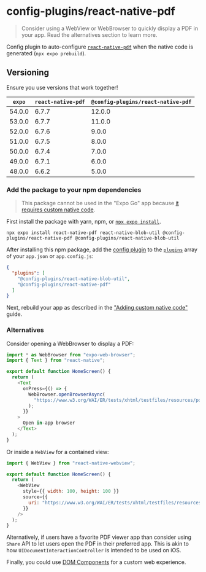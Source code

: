 # config-plugins/react-native-pdf

> Consider using a WebView or WebBrowser to quickly display a PDF in your app. Read the alternatives section to learn more.

Config plugin to auto-configure [`react-native-pdf`][lib] when the native code is generated (`npx expo prebuild`).

## Versioning

Ensure you use versions that work together!

| `expo` | `react-native-pdf` | `@config-plugins/react-native-pdf` |
| ------ | ------------------ | ---------------------------------- |
| 54.0.0 | 6.7.7              | 12.0.0                             |
| 53.0.0 | 6.7.7              | 11.0.0                             |
| 52.0.0 | 6.7.6              | 9.0.0                              |
| 51.0.0 | 6.7.5              | 8.0.0                              |
| 50.0.0 | 6.7.4              | 7.0.0                              |
| 49.0.0 | 6.7.1              | 6.0.0                              |
| 48.0.0 | 6.6.2              | 5.0.0                              |

### Add the package to your npm dependencies

> This package cannot be used in the "Expo Go" app because [it requires custom native code](https://docs.expo.io/workflow/customizing/).

First install the package with yarn, npm, or [`npx expo install`](https://docs.expo.io/workflow/expo-cli/#expo-install).

```
npx expo install react-native-pdf react-native-blob-util @config-plugins/react-native-pdf @config-plugins/react-native-blob-util
```

After installing this npm package, add the [config plugin](https://docs.expo.io/guides/config-plugins/) to the [`plugins`](https://docs.expo.io/versions/latest/config/app/#plugins) array of your `app.json` or `app.config.js`:

```json
{
  "plugins": [
    "@config-plugins/react-native-blob-util",
    "@config-plugins/react-native-pdf"
  ]
}
```

Next, rebuild your app as described in the ["Adding custom native code"](https://docs.expo.io/workflow/customizing/) guide.

[lib]: https://www.npmjs.com/package/react-native-pdf

### Alternatives

Consider opening a WebBrowser to display a PDF:

```js
import * as WebBrowser from "expo-web-browser";
import { Text } from "react-native";

export default function HomeScreen() {
  return (
    <Text
      onPress={() => {
        WebBrowser.openBrowserAsync(
          "https://www.w3.org/WAI/ER/tests/xhtml/testfiles/resources/pdf/dummy.pdf"
        );
      }}
    >
      Open in-app browser
    </Text>
  );
}
```

Or inside a `WebView` for a contained view:

```js
import { WebView } from "react-native-webview";

export default function HomeScreen() {
  return (
    <WebView
      style={{ width: 100, height: 100 }}
      source={{
        uri: "https://www.w3.org/WAI/ER/tests/xhtml/testfiles/resources/pdf/dummy.pdf",
      }}
    />
  );
}
```

Alternatively, if users have a favorite PDF viewer app than consider using `Share` API to let users open the PDF in their preferred app. This is akin to how `UIDocumentInteractionController` is intended to be used on iOS.

Finally, you could use [DOM Components](https://docs.expo.dev/guides/dom-components/) for a custom web experience.
